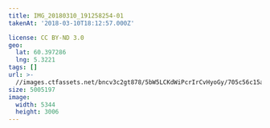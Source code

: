 ```yaml
---
title: IMG_20180310_191258254-01
takenAt: '2018-03-10T18:12:57.000Z'

license: CC BY-ND 3.0
geo:
  lat: 60.397286
  lng: 5.3221
tags: []
url: >-
  //images.ctfassets.net/bncv3c2gt878/5bW5LCKdWiPcrIrCvHyoGy/705c56c15ad61e08a63f7dc9d25f999d/img_20180310_191258254-01_40759179422_o
size: 5005197
image:
  width: 5344
  height: 3006
---
```

